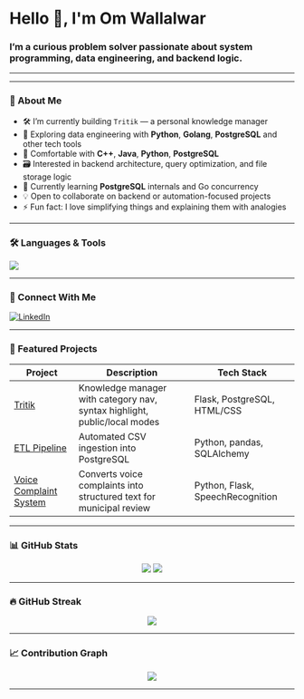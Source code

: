 <h1 align="left">Hello 👋, I'm Om Wallalwar</h1>
<h3 align="left">I’m a curious problem solver passionate about system programming, data engineering, and backend logic.</h3>

---
---

### 🧠 About Me

- 🛠️ I’m currently building `Tritik` — a personal knowledge manager  
- 🐍 Exploring data engineering with **Python**, **Golang**, **PostgreSQL** and other tech tools
- 🧩 Comfortable with **C++**, **Java**, **Python**, **PostgreSQL** 
- 🗃️ Interested in backend architecture, query optimization, and file storage logic
- 🌱 Currently learning **PostgreSQL** internals and Go concurrency
- 💡 Open to collaborate on backend or automation-focused projects
- ⚡ Fun fact: I love simplifying things and explaining them with analogies

---

### 🛠️ Languages & Tools

<p align="left">
  <img src="https://skillicons.dev/icons?i=c,cpp,go,py,postgres,mysql,sqlite,bash,git,github,docker,vscode,flask" />
</p>

---

### 🔗 Connect With Me

  <a href="https://www.linkedin.com/in/om-wallalwar" target="_blank">
    <img src="https://img.shields.io/badge/LinkedIn-0077B5?style=for-the-badge&logo=linkedin&logoColor=white" alt="LinkedIn"/>
  </a>
</p>

---

### 🚀 Featured Projects

| Project | Description | Tech Stack |
|--------|-------------|------------|
| [Tritik](https://github.com/omwallalwar/tritik) | Knowledge manager with category nav, syntax highlight, public/local modes | Flask, PostgreSQL, HTML/CSS |
| [ETL Pipeline](https://github.com/omwallalwar/ETL-CSV-to-PostgreSQL) | Automated CSV ingestion into PostgreSQL | Python, pandas, SQLAlchemy |
| [Voice Complaint System](https://github.com/omwallalwar/voice-complaint-system) | Converts voice complaints into structured text for municipal review | Python, Flask, SpeechRecognition |

---

### 📊 GitHub Stats

<p align="center">
  <img src="https://github-readme-stats.vercel.app/api?username=omwallalwar&show_icons=true&theme=midnight-purple" />
  <img src="https://github-readme-stats.vercel.app/api/top-langs/?username=omwallalwar&layout=compact&theme=midnight-purple" />
</p>

---

### 🔥 GitHub Streak

<p align="center">
  <img src="https://github-readme-streak-stats.herokuapp.com/?user=omwallalwar&theme=tokyonight" />
</p>

---

### 📈 Contribution Graph

<p align="center">
  <img src="https://github-readme-activity-graph.cyclic.app/graph?username=omwallalwar&theme=rogue" />
</p>

---
